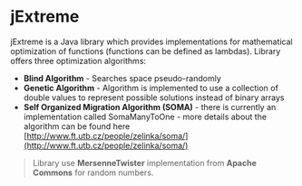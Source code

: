 jExtreme
=========

jExtreme is a Java library which provides implementations for mathematical optimization of functions (functions can be defined as lambdas). Library offers three optimization algorithms:

  - **Blind Algorithm** - Searches space pseudo-randomly
  - **Genetic Algorithm** - Algorithm is implemented to use a collection of double values to represent possible solutions instead of binary arrays
  - **Self Organized Migration Algorithm (SOMA)** - there is currently an implementation called SomaManyToOne - more details about the algorithm can be found here [http://www.ft.utb.cz/people/zelinka/soma/](http://www.ft.utb.cz/people/zelinka/soma/)

> Library use **MersenneTwister** implementation from **Apache Commons** for random numbers.

